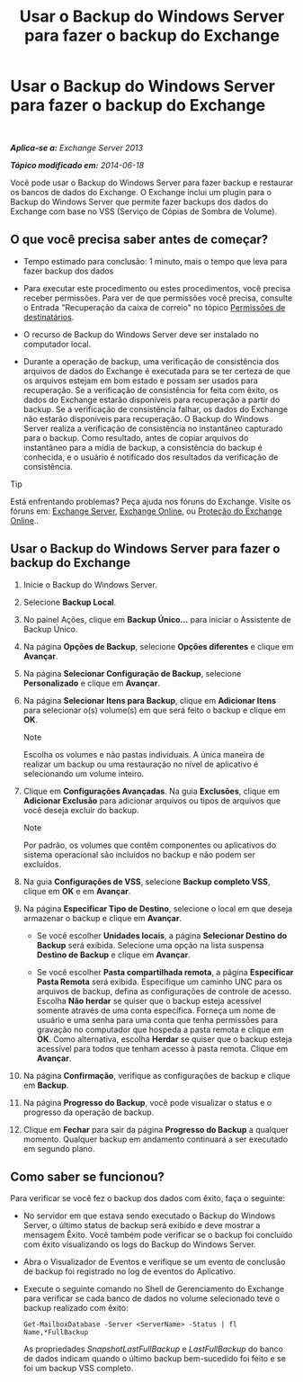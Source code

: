 ﻿---
title: 'Usar o Backup do Windows Server para fazer o backup do Exchange'
TOCTitle: Usar o Backup do Windows Server para fazer o backup do Exchange
ms:assetid: 188a8291-0a41-4ca2-b6d2-94242e2b1ffc
ms:mtpsurl: https://technet.microsoft.com/pt-br/library/Dd876854(v=EXCHG.150)
ms:contentKeyID: 50485025
ms.date: 05/22/2018
mtps_version: v=EXCHG.150
ms.translationtype: MT
---

# Usar o Backup do Windows Server para fazer o backup do Exchange

 

_**Aplica-se a:** Exchange Server 2013_

_**Tópico modificado em:** 2014-06-18_

Você pode usar o Backup do Windows Server para fazer backup e restaurar os bancos de dados do Exchange. O Exchange inclui um plugin para o Backup do Windows Server que permite fazer backups dos dados do Exchange com base no VSS (Serviço de Cópias de Sombra de Volume).

## O que você precisa saber antes de começar?

  - Tempo estimado para conclusão: 1 minuto, mais o tempo que leva para fazer backup dos dados

  - Para executar este procedimento ou estes procedimentos, você precisa receber permissões. Para ver de que permissões você precisa, consulte o Entrada "Recuperação da caixa de correio" no tópico [Permissões de destinatários](recipients-permissions-exchange-2013-help.md).

  - O recurso de Backup do Windows Server deve ser instalado no computador local.

  - Durante a operação de backup, uma verificação de consistência dos arquivos de dados do Exchange é executada para se ter certeza de que os arquivos estejam em bom estado e possam ser usados para recuperação. Se a verificação de consistência for feita com êxito, os dados do Exchange estarão disponíveis para recuperação a partir do backup. Se a verificação de consistência falhar, os dados do Exchange não estarão disponíveis para recuperação. O Backup do Windows Server realiza a verificação de consistência no instantâneo capturado para o backup. Como resultado, antes de copiar arquivos do instantâneo para a mídia de backup, a consistência do backup é conhecida, e o usuário é notificado dos resultados da verificação de consistência.


> [!TIP]
> Está enfrentando problemas? Peça ajuda nos fóruns do Exchange. Visite os fóruns em: <A href="https://go.microsoft.com/fwlink/p/?linkid=60612">Exchange Server</A>, <A href="https://go.microsoft.com/fwlink/p/?linkid=267542">Exchange Online</A>, ou <A href="https://go.microsoft.com/fwlink/p/?linkid=285351">Proteção do Exchange Online</A>..



## Usar o Backup do Windows Server para fazer o backup do Exchange

1.  Inicie o Backup do Windows Server.

2.  Selecione **Backup Local**.

3.  No painel Ações, clique em **Backup Único...** para iniciar o Assistente de Backup Único.

4.  Na página **Opções de Backup**, selecione **Opções diferentes** e clique em **Avançar**.

5.  Na página **Selecionar Configuração de Backup**, selecione **Personalizado** e clique em **Avançar**.

6.  Na página **Selecionar Itens para Backup**, clique em **Adicionar Itens** para selecionar o(s) volume(s) em que será feito o backup e clique em **OK**.
    

    > [!NOTE]
    > Escolha os volumes e não pastas individuais. A única maneira de realizar um backup ou uma restauração no nível de aplicativo é selecionando um volume inteiro.



7.  Clique em **Configurações Avançadas**. Na guia **Exclusões**, clique em **Adicionar Exclusão** para adicionar arquivos ou tipos de arquivos que você deseja excluir do backup.
    

    > [!NOTE]
    > Por padrão, os volumes que contêm componentes ou aplicativos do sistema operacional são incluídos no backup e não podem ser excluídos.



8.  Na guia **Configurações de VSS**, selecione **Backup completo VSS**, clique em **OK** e em **Avançar**.

9.  Na página **Especificar Tipo de Destino**, selecione o local em que deseja armazenar o backup e clique em **Avançar**.
    
      - Se você escolher **Unidades locais**, a página **Selecionar Destino do Backup** será exibida. Selecione uma opção na lista suspensa **Destino de Backup** e clique em **Avançar**.
    
      - Se você escolher **Pasta compartilhada remota**, a página **Especificar Pasta Remota** será exibida. Especifique um caminho UNC para os arquivos de backup, defina as configurações de controle de acesso. Escolha **Não herdar** se quiser que o backup esteja acessível somente através de uma conta específica. Forneça um nome de usuário e uma senha para uma conta que tenha permissões para gravação no computador que hospeda a pasta remota e clique em **OK**. Como alternativa, escolha **Herdar** se quiser que o backup esteja acessível para todos que tenham acesso à pasta remota. Clique em **Avançar**.

10. Na página **Confirmação**, verifique as configurações de backup e clique em **Backup**.

11. Na página **Progresso do Backup**, você pode visualizar o status e o progresso da operação de backup.

12. Clique em **Fechar** para sair da página **Progresso do Backup** a qualquer momento. Qualquer backup em andamento continuará a ser executado em segundo plano.

## Como saber se funcionou?

Para verificar se você fez o backup dos dados com êxito, faça o seguinte:

  - No servidor em que estava sendo executado o Backup do Windows Server, o último status de backup será exibido e deve mostrar a mensagem Êxito. Você também pode verificar se o backup foi concluído com êxito visualizando os logs do Backup do Windows Server.

  - Abra o Visualizador de Eventos e verifique se um evento de conclusão de backup foi registrado no log de eventos do Aplicativo.

  - Execute o seguinte comando no Shell de Gerenciamento do Exchange para verificar se cada banco de dados no volume selecionado teve o backup realizado com êxito:
    
        Get-MailboxDatabase -Server <ServerName> -Status | fl Name,*FullBackup
    
    As propriedades *SnapshotLastFullBackup* e *LastFullBackup* do banco de dados indicam quando o último backup bem-sucedido foi feito e se foi um backup VSS completo.

